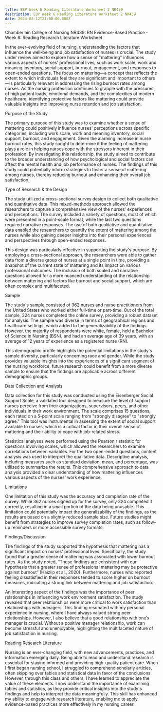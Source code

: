 ```yaml
---
title: EBP Week 6 Reading Literature Worksheet 2 NR439
description: EBP Week 6 Reading Literature Worksheet 2 NR439
date: 2024-08-12T21:00:00.000Z
---
```


Chamberlain College of Nursing NR439: RN Evidence-Based Practice - Week 6: Reading Research Literature Worksheet

In the ever-evolving field of nursing, understanding the factors that influence the well-being and job satisfaction of nurses is crucial. The study under review aimed to explore how a sense of "mattering" influences various aspects of nurses' professional lives, such as work scale, work and meaning inventory, social support, burnout, engagement, and responses to open-ended questions. The focus on mattering—a concept that reflects the extent to which individuals feel they are significant and important to others—is particularly relevant in addressing the rising burnout rates among nurses. As the nursing profession continues to grapple with the pressures of high patient loads, emotional demands, and the complexities of modern healthcare, identifying protective factors like mattering could provide valuable insights into improving nurse retention and job satisfaction.

Purpose of the Study

The primary purpose of this study was to examine whether a sense of mattering could positively influence nurses' perceptions across specific categories, including work scale, work and meaning inventory, social support, burnout, and engagement. Given the alarming increase in nurse burnout rates, this study sought to determine if the feeling of mattering plays a role in helping nurses cope with the stressors inherent in their profession. By investigating this relationship, the study aimed to contribute to the broader understanding of how psychological and social factors can affect the mental health and job performance of nurses. The findings of this study could potentially inform strategies to foster a sense of mattering among nurses, thereby reducing burnout and enhancing their overall job satisfaction.

Type of Research & the Design

The study utilized a cross-sectional survey design to collect both qualitative and quantitative data. This mixed-methods approach allowed the researchers to capture a comprehensive view of the nurses' experiences and perceptions. The survey included a variety of questions, most of which were presented in a point-scale format, while the last two questions required narrative responses. The use of both qualitative and quantitative data enabled the researchers to quantify the extent of mattering among the nurses while also gaining deeper insights into their personal experiences and perspectives through open-ended responses.

This design was particularly effective in supporting the study's purpose. By employing a cross-sectional approach, the researchers were able to gather data from a diverse group of nurses at a single point in time, providing a snapshot of the current state of mattering and its impact on various professional outcomes. The inclusion of both scaled and narrative questions allowed for a more nuanced understanding of the relationship between mattering and factors like burnout and social support, which are often complex and multifaceted.

Sample

The study's sample consisted of 362 nurses and nurse practitioners from the United States who worked either full-time or part-time. Out of the total sample, 324 nurses completed the online survey, providing a robust dataset for analysis. The sample was diverse in terms of geographical regions and healthcare settings, which added to the generalizability of the findings. However, the majority of respondents were white, female, held a Bachelor of Science in Nursing (BSN), and had an average age of 39 years, with an average of 12 years of experience as a registered nurse (RN).

This demographic profile highlights the potential limitations in the study's sample diversity, particularly concerning race and gender. While the study provides valuable insights into the experiences of a significant segment of the nursing workforce, future research could benefit from a more diverse sample to ensure that the findings are applicable across different demographic groups.

Data Collection and Analysis

Data collection for this study was conducted using the Eisenberger Social Support Scale, a validated tool designed to measure the level of support nurses perceive from their organizations, supervisors, peers, and other individuals in their work environment. The scale comprises 15 questions, each rated on a 5-point scale ranging from "strongly disagree" to "strongly agree." This tool was instrumental in assessing the extent of social support available to nurses, which is a critical factor in their overall sense of mattering and their ability to cope with job-related stress.

Statistical analyses were performed using the Pearson r statistic for questions involving scales, which allowed the researchers to examine correlations between variables. For the two open-ended questions, content analysis was used to interpret the qualitative data. Descriptive analysis, including measures such as standard deviation, mean, and percentage, was utilized to summarize the results. This comprehensive approach to data analysis provided a clear understanding of how mattering influences various aspects of the nurses' work experience.

Limitations

One limitation of this study was the accuracy and completion rate of the survey. While 362 nurses signed up for the survey, only 324 completed it correctly, resulting in a small portion of the data being unusable. This limitation could potentially impact the generalizability of the findings, as the results are based on a slightly reduced sample size. Future studies might benefit from strategies to improve survey completion rates, such as follow-up reminders or more accessible survey formats.

Findings/Discussion

The findings of the study supported the hypothesis that mattering has a significant impact on nurses' professional lives. Specifically, the study found that a greater sense of mattering was associated with lower burnout rates. As the study noted, “These findings are consistent with our hypothesis that a greater sense of professional mattering may be protective against burnout” (Haizlip et al., 2020). Furthermore, nurses who reported feeling dissatisfied in their responses tended to score higher on burnout measures, indicating a strong link between mattering and job satisfaction.

An interesting aspect of the findings was the importance of peer relationships in influencing work environment satisfaction. The study revealed that peer relationships were more critical to work satisfaction than relationships with managers. This finding resonated with my personal experience in nursing, where I have always valued strong peer relationships. However, I also believe that a good relationship with one’s manager is crucial. Without a positive manager relationship, work can become stressful and unenjoyable, highlighting the multifaceted nature of job satisfaction in nursing.

Reading Research Literature

Nursing is an ever-changing field, with new advancements, practices, and information emerging daily. Being able to read and understand research is essential for staying informed and providing high-quality patient care. When I first began nursing school, I struggled to comprehend scholarly articles, often skipping over tables and statistical data in favor of the conclusions. However, through this class and others, I have learned to appreciate the value of these elements. I now understand the importance of examining tables and statistics, as they provide critical insights into the study's findings and help to interpret the data meaningfully. This skill has enhanced my ability to engage with research literature, enabling me to apply evidence-based practices more effectively in my nursing career.
